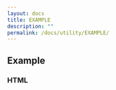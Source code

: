 ```yaml
---
layout: docs
title: EXAMPLE
description: ""
permalink: /docs/utility/EXAMPLE/
---
```


## Example

### HTML

```html

```
